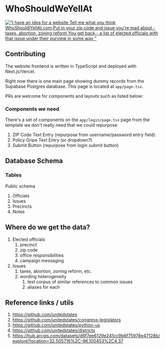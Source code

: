 # WhoShouldWeYellAt

[!["I have an idea for a website
Tell me what you think
WhoShouldIYellAt.com
Put in your zip code and issue you're mad about - taxes, abortion, zoning reform
You get back - a list of elected officials with that issue under their purview in some way
"](https://pbs.twimg.com/media/GKVh3bsWoAATqWz?format=jpg&name=medium)](https://twitter.com/emiliepfrank/status/1775933238592319953)

## Contributing
The website frontend is written in TypeScript and deployed with Next.js/Vercel. 

Right now there is one main page showing dummy records from the Supabase Postgres database. This page is located at `app/page.tsx`.

PRs are welcome for components and layouts such as listed below:

### Components we need

There's a set of components on the `app/login/page.tsx` page from the template we don't really need that we could repurpose
1. ZIP Code Text Entry (repurpose from username/password entry field) 
2. Policy Gripe Text Entry (or dropdown?)
3. Submit Button (repurpose from login submit button)

## Database Schema

### Tables
Public schema
1. Officials
2. Issues
3. Precincts
4. Notes

## Where do we get the data?
1. Elected officials
	1. precinct
	2. zip code
	3. office responsibilities
	4. campaign messaging
2. Issues
	1. taxes, abortion, zoning reform, etc.
	2. wording heterogeneity
		1. text corpus of similar references to common issues
		2. aliases for each

## Reference links / utils
1. https://github.com/unitedstates
2. https://github.com/unitedstates/congress-legislators
3. https://github.com/unitedstates/python-us
4. https://github.com/unitedstates/districts
5. https://hub.arcgis.com/datasets/d6f7ee6129e241cc9b6f75978e47128b/explore?location=32.505716%2C-96.100453%2C4.37
